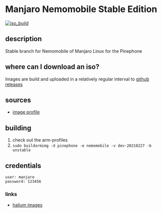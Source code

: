 # Manjaro Nemomobile Stable Edition
[![iso_build](https://github.com/jmlich/nemomobile/workflows/image_build/badge.svg)](https://github.com/jmlich/nemomobile/actions)

## description

Stable branch for Nemomobile of Manjaro Linux for the Pinephone

## where can I download an iso?

Images are build and uploaded in a relatively regular interval to [github releases](https://github.com/jmlich/nemomobile/releases)

## sources

- [image profile](https://github.com/manjaro-pinephone/arm-profiles)

## building

1. check out the arm-profiles
2. `sudo buildarmimg -d pinephone -e nemomobile -v dev-20210227 -b unstable`

## credentials

```
user: manjaro
password: 123456
```

### links

- [halium images](https://github.com/manjaro-libhybris/image-ci)